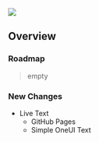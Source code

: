 <img src="https://img.shields.io/badge/License-MIT-orange">

<br>

## Overview

### Roadmap
> empty

### New Changes
+ Live Text
    + GitHub Pages
    + Simple OneUI Text

